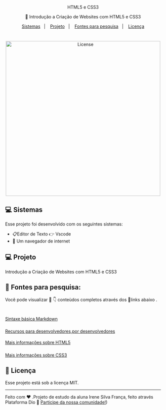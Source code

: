 <p align="center">
HTML5 e CSS3
 </p>

<p align="center">
 📖 Introdução a Criação de Websites com HTML5 e CSS3
</p>

<p align="center">
  <a href="#-sistemas">Sistemas</a>&nbsp;&nbsp;&nbsp;|&nbsp;&nbsp;&nbsp;
  <a href="#-projeto">Projeto</a>&nbsp;&nbsp;&nbsp;|&nbsp;&nbsp;&nbsp;
  <a href="#-fontes-para-pesquisa">Fontes para pesquisa</a>&nbsp;&nbsp;&nbsp;|&nbsp;&nbsp;&nbsp;
  <a href="#memo-licença">Licença</a>
</p>

#
<p align="center">
  <img alt="License" src="https://clipartcraft.com/images/html5-logo-blue-3.png" width="500px">
  </p>
  
 ## 💻 Sistemas

Esse projeto foi desenvolvido com os seguintes sistemas:

- 📋Editor de Texto 👉 Vscode
- 📳 Um navegador de internet


## 💻 Projeto

Introdução a Criação de Websites com HTML5 e CSS3

## 🔎 Fontes para pesquisa:  

Você pode visualizar 👀 👇 conteùdos completos através dos 🔗links abaixo .
#
[Sintaxe básica Markdown](https://www.markdownguide.org/basic-syntax/)
###
[Recursos para desenvolvedores,por desenvolvedores](https://developer.mozilla.org/pt-BR/)
####
[Mais informações sobre HTML5](https://html5.org/)
#####
[Mais informações sobre CSS3](https://www.w3.org/Style/CSS/Overview.en.html)
                                                                                                                         

## :memo: Licença

Esse projeto está sob a licença MIT.

---

Feito com ♥ .Projeto de estudo da aluna Irene Silva França, feito através Plataforma Dio :wave: [Participe da nossa comunidade!](https://www.dio.me/))
